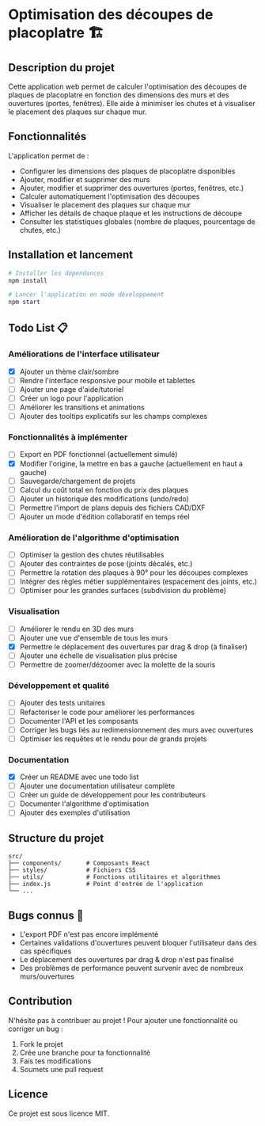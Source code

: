 # Optimisation des découpes de placoplatre 🏗️

## Description du projet

Cette application web permet de calculer l'optimisation des découpes de plaques de placoplatre en fonction des dimensions des murs et des ouvertures (portes, fenêtres). Elle aide à minimiser les chutes et à visualiser le placement des plaques sur chaque mur.

## Fonctionnalités

L'application permet de :
- Configurer les dimensions des plaques de placoplatre disponibles
- Ajouter, modifier et supprimer des murs
- Ajouter, modifier et supprimer des ouvertures (portes, fenêtres, etc.)
- Calculer automatiquement l'optimisation des découpes
- Visualiser le placement des plaques sur chaque mur
- Afficher les détails de chaque plaque et les instructions de découpe
- Consulter les statistiques globales (nombre de plaques, pourcentage de chutes, etc.)

## Installation et lancement

```bash
# Installer les dépendances
npm install

# Lancer l'application en mode développement
npm start
```

## Todo List 📋

### Améliorations de l'interface utilisateur
- [X] Ajouter un thème clair/sombre
- [ ] Rendre l'interface responsive pour mobile et tablettes
- [ ] Ajouter une page d'aide/tutoriel
- [ ] Créer un logo pour l'application
- [ ] Améliorer les transitions et animations
- [ ] Ajouter des tooltips explicatifs sur les champs complexes

### Fonctionnalités à implémenter
- [ ] Export en PDF fonctionnel (actuellement simulé)
- [X] Modifier l'origine, la mettre en bas a gauche (actuellement en haut a gauche)
- [ ] Sauvegarde/chargement de projets
- [ ] Calcul du coût total en fonction du prix des plaques
- [ ] Ajouter un historique des modifications (undo/redo)
- [ ] Permettre l'import de plans depuis des fichiers CAD/DXF
- [ ] Ajouter un mode d'édition collaboratif en temps réel

### Amélioration de l'algorithme d'optimisation
- [ ] Optimiser la gestion des chutes réutilisables
- [ ] Ajouter des contraintes de pose (joints décalés, etc.)
- [ ] Permettre la rotation des plaques à 90° pour les découpes complexes
- [ ] Intégrer des règles métier supplémentaires (espacement des joints, etc.)
- [ ] Optimiser pour les grandes surfaces (subdivision du problème)

### Visualisation
- [ ] Améliorer le rendu en 3D des murs
- [ ] Ajouter une vue d'ensemble de tous les murs
- [X] Permettre le déplacement des ouvertures par drag & drop (à finaliser)
- [ ] Ajouter une échelle de visualisation plus précise
- [ ] Permettre de zoomer/dézoomer avec la molette de la souris

### Développement et qualité
- [ ] Ajouter des tests unitaires
- [ ] Refactoriser le code pour améliorer les performances
- [ ] Documenter l'API et les composants
- [ ] Corriger les bugs liés au redimensionnement des murs avec ouvertures
- [ ] Optimiser les requêtes et le rendu pour de grands projets

### Documentation
- [X] Créer un README avec une todo list
- [ ] Ajouter une documentation utilisateur complète
- [ ] Créer un guide de développement pour les contributeurs
- [ ] Documenter l'algorithme d'optimisation
- [ ] Ajouter des exemples d'utilisation

## Structure du projet

```
src/
├── components/       # Composants React
├── styles/           # Fichiers CSS
├── utils/            # Fonctions utilitaires et algorithmes
├── index.js          # Point d'entrée de l'application
└── ...
```

## Bugs connus 🐜

- L'export PDF n'est pas encore implémenté
- Certaines validations d'ouvertures peuvent bloquer l'utilisateur dans des cas spécifiques
- Le déplacement des ouvertures par drag & drop n'est pas finalisé
- Des problèmes de performance peuvent survenir avec de nombreux murs/ouvertures

## Contribution

N'hésite pas à contribuer au projet ! Pour ajouter une fonctionnalité ou corriger un bug :
1. Fork le projet
2. Crée une branche pour ta fonctionnalité
3. Fais tes modifications
4. Soumets une pull request

## Licence

Ce projet est sous licence MIT.
